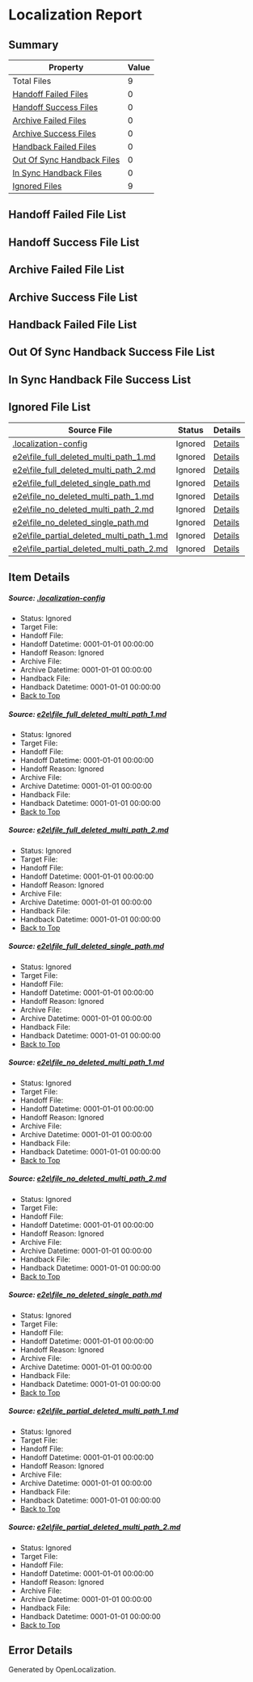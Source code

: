 # <a name='report-top'></a> Localization Report

## Summary
 Property | Value 
 -------- | ----- 
 Total Files | 9
[ Handoff Failed Files ](#handoff-failed-list)| 0
[ Handoff Success Files ](#handoff-success-list)| 0
[ Archive Failed Files ](#archive-failed-list)| 0
[ Archive Success Files ](#archive-success-list)| 0
[ Handback Failed Files ](#handback-failed-list)| 0
[ Out Of Sync Handback Files ](#outofsync-handback-success-list)| 0
[ In Sync Handback Files ](#insync-handback-success-list)| 0
[ Ignored Files ](#ignored-list)| 9

## <a name='handoff-failed-list'></a> Handoff Failed File List

## <a name='handoff-success-list'></a> Handoff Success File List

## <a name='archive-failed-list'></a> Archive Failed File List

## <a name='archive-success-list'></a> Archive Success File List

## <a name='handback-failed-list'></a> Handback Failed File List

## <a name='outofsync-handback-success-list'></a> Out Of Sync Handback Success File List

## <a name='insync-handback-success-list'></a> In Sync Handback File Success List

## <a name='ignored-list'></a> Ignored File List
 Source File | Status | Details 
 ----------- | ------ | ------- 
 [.localization-config](https://github.com/OpenLocalizationTestOrg/ol-test0/blob/b81c76c1a2e30ad8e599473cdf6001e118cd52d2/.localization-config) | Ignored | [Details](#c268a05ecaa7ec85942ed632c29928ee5bd6da8d0)
 [e2e\file_full_deleted_multi_path_1.md](https://github.com/OpenLocalizationTestOrg/ol-test0/blob/b81c76c1a2e30ad8e599473cdf6001e118cd52d2/e2e/file_full_deleted_multi_path_1.md) | Ignored | [Details](#60e819a6ac14b34e45b497a795f496f62dd965bf1)
 [e2e\file_full_deleted_multi_path_2.md](https://github.com/OpenLocalizationTestOrg/ol-test0/blob/b81c76c1a2e30ad8e599473cdf6001e118cd52d2/e2e/file_full_deleted_multi_path_2.md) | Ignored | [Details](#60e819a6ac14b34e45b497a795f496f62dd965bf2)
 [e2e\file_full_deleted_single_path.md](https://github.com/OpenLocalizationTestOrg/ol-test0/blob/b81c76c1a2e30ad8e599473cdf6001e118cd52d2/e2e/file_full_deleted_single_path.md) | Ignored | [Details](#a3d47c4b228dbca5af7e88ed04da9938649a632e3)
 [e2e\file_no_deleted_multi_path_1.md](https://github.com/OpenLocalizationTestOrg/ol-test0/blob/b81c76c1a2e30ad8e599473cdf6001e118cd52d2/e2e/file_no_deleted_multi_path_1.md) | Ignored | [Details](#04c9c50e93f955fbda927282ac6ff995edb12b8e4)
 [e2e\file_no_deleted_multi_path_2.md](https://github.com/OpenLocalizationTestOrg/ol-test0/blob/b81c76c1a2e30ad8e599473cdf6001e118cd52d2/e2e/file_no_deleted_multi_path_2.md) | Ignored | [Details](#04c9c50e93f955fbda927282ac6ff995edb12b8e5)
 [e2e\file_no_deleted_single_path.md](https://github.com/OpenLocalizationTestOrg/ol-test0/blob/b81c76c1a2e30ad8e599473cdf6001e118cd52d2/e2e/file_no_deleted_single_path.md) | Ignored | [Details](#b4a179158d9824a34dbc6b3a9811ab061111f4186)
 [e2e\file_partial_deleted_multi_path_1.md](https://github.com/OpenLocalizationTestOrg/ol-test0/blob/b81c76c1a2e30ad8e599473cdf6001e118cd52d2/e2e/file_partial_deleted_multi_path_1.md) | Ignored | [Details](#e78d55814de93104694c2167d1dcf4c371dde5567)
 [e2e\file_partial_deleted_multi_path_2.md](https://github.com/OpenLocalizationTestOrg/ol-test0/blob/b81c76c1a2e30ad8e599473cdf6001e118cd52d2/e2e/file_partial_deleted_multi_path_2.md) | Ignored | [Details](#e78d55814de93104694c2167d1dcf4c371dde5568)

## Item Details
##### <a name='c268a05ecaa7ec85942ed632c29928ee5bd6da8d0'></a> Source: [.localization-config](https://github.com/OpenLocalizationTestOrg/ol-test0/blob/b81c76c1a2e30ad8e599473cdf6001e118cd52d2/.localization-config)
* Status: Ignored
* Target File: 
* Handoff File: 
* Handoff Datetime: 0001-01-01 00:00:00
* Handoff Reason: Ignored
* Archive File: 
* Archive Datetime: 0001-01-01 00:00:00
* Handback File: 
* Handback Datetime: 0001-01-01 00:00:00
* [Back to Top](#report-top)

##### <a name='60e819a6ac14b34e45b497a795f496f62dd965bf1'></a> Source: [e2e\file_full_deleted_multi_path_1.md](https://github.com/OpenLocalizationTestOrg/ol-test0/blob/b81c76c1a2e30ad8e599473cdf6001e118cd52d2/e2e/file_full_deleted_multi_path_1.md)
* Status: Ignored
* Target File: 
* Handoff File: 
* Handoff Datetime: 0001-01-01 00:00:00
* Handoff Reason: Ignored
* Archive File: 
* Archive Datetime: 0001-01-01 00:00:00
* Handback File: 
* Handback Datetime: 0001-01-01 00:00:00
* [Back to Top](#report-top)

##### <a name='60e819a6ac14b34e45b497a795f496f62dd965bf2'></a> Source: [e2e\file_full_deleted_multi_path_2.md](https://github.com/OpenLocalizationTestOrg/ol-test0/blob/b81c76c1a2e30ad8e599473cdf6001e118cd52d2/e2e/file_full_deleted_multi_path_2.md)
* Status: Ignored
* Target File: 
* Handoff File: 
* Handoff Datetime: 0001-01-01 00:00:00
* Handoff Reason: Ignored
* Archive File: 
* Archive Datetime: 0001-01-01 00:00:00
* Handback File: 
* Handback Datetime: 0001-01-01 00:00:00
* [Back to Top](#report-top)

##### <a name='a3d47c4b228dbca5af7e88ed04da9938649a632e3'></a> Source: [e2e\file_full_deleted_single_path.md](https://github.com/OpenLocalizationTestOrg/ol-test0/blob/b81c76c1a2e30ad8e599473cdf6001e118cd52d2/e2e/file_full_deleted_single_path.md)
* Status: Ignored
* Target File: 
* Handoff File: 
* Handoff Datetime: 0001-01-01 00:00:00
* Handoff Reason: Ignored
* Archive File: 
* Archive Datetime: 0001-01-01 00:00:00
* Handback File: 
* Handback Datetime: 0001-01-01 00:00:00
* [Back to Top](#report-top)

##### <a name='04c9c50e93f955fbda927282ac6ff995edb12b8e4'></a> Source: [e2e\file_no_deleted_multi_path_1.md](https://github.com/OpenLocalizationTestOrg/ol-test0/blob/b81c76c1a2e30ad8e599473cdf6001e118cd52d2/e2e/file_no_deleted_multi_path_1.md)
* Status: Ignored
* Target File: 
* Handoff File: 
* Handoff Datetime: 0001-01-01 00:00:00
* Handoff Reason: Ignored
* Archive File: 
* Archive Datetime: 0001-01-01 00:00:00
* Handback File: 
* Handback Datetime: 0001-01-01 00:00:00
* [Back to Top](#report-top)

##### <a name='04c9c50e93f955fbda927282ac6ff995edb12b8e5'></a> Source: [e2e\file_no_deleted_multi_path_2.md](https://github.com/OpenLocalizationTestOrg/ol-test0/blob/b81c76c1a2e30ad8e599473cdf6001e118cd52d2/e2e/file_no_deleted_multi_path_2.md)
* Status: Ignored
* Target File: 
* Handoff File: 
* Handoff Datetime: 0001-01-01 00:00:00
* Handoff Reason: Ignored
* Archive File: 
* Archive Datetime: 0001-01-01 00:00:00
* Handback File: 
* Handback Datetime: 0001-01-01 00:00:00
* [Back to Top](#report-top)

##### <a name='b4a179158d9824a34dbc6b3a9811ab061111f4186'></a> Source: [e2e\file_no_deleted_single_path.md](https://github.com/OpenLocalizationTestOrg/ol-test0/blob/b81c76c1a2e30ad8e599473cdf6001e118cd52d2/e2e/file_no_deleted_single_path.md)
* Status: Ignored
* Target File: 
* Handoff File: 
* Handoff Datetime: 0001-01-01 00:00:00
* Handoff Reason: Ignored
* Archive File: 
* Archive Datetime: 0001-01-01 00:00:00
* Handback File: 
* Handback Datetime: 0001-01-01 00:00:00
* [Back to Top](#report-top)

##### <a name='e78d55814de93104694c2167d1dcf4c371dde5567'></a> Source: [e2e\file_partial_deleted_multi_path_1.md](https://github.com/OpenLocalizationTestOrg/ol-test0/blob/b81c76c1a2e30ad8e599473cdf6001e118cd52d2/e2e/file_partial_deleted_multi_path_1.md)
* Status: Ignored
* Target File: 
* Handoff File: 
* Handoff Datetime: 0001-01-01 00:00:00
* Handoff Reason: Ignored
* Archive File: 
* Archive Datetime: 0001-01-01 00:00:00
* Handback File: 
* Handback Datetime: 0001-01-01 00:00:00
* [Back to Top](#report-top)

##### <a name='e78d55814de93104694c2167d1dcf4c371dde5568'></a> Source: [e2e\file_partial_deleted_multi_path_2.md](https://github.com/OpenLocalizationTestOrg/ol-test0/blob/b81c76c1a2e30ad8e599473cdf6001e118cd52d2/e2e/file_partial_deleted_multi_path_2.md)
* Status: Ignored
* Target File: 
* Handoff File: 
* Handoff Datetime: 0001-01-01 00:00:00
* Handoff Reason: Ignored
* Archive File: 
* Archive Datetime: 0001-01-01 00:00:00
* Handback File: 
* Handback Datetime: 0001-01-01 00:00:00
* [Back to Top](#report-top)


## Error Details

Generated by OpenLocalization.

